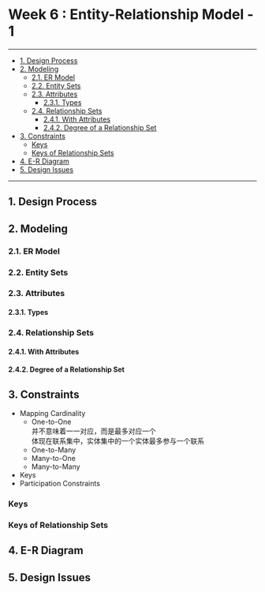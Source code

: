 # Week 6 : Entity-Relationship Model - 1

---

- [1. Design Process](#1-design-process)
- [2. Modeling](#2-modeling)
    - [2.1. ER Model](#21-er-model)
    - [2.2. Entity Sets](#22-entity-sets)
    - [2.3. Attributes](#23-attributes)
        - [2.3.1. Types](#231-types)
    - [2.4. Relationship Sets](#24-relationship-sets)
        - [2.4.1. With Attributes](#241-with-attributes)
        - [2.4.2. Degree of a Relationship Set](#242-degree-of-a-relationship-set)
- [3. Constraints](#3-constraints)
    - [Keys](#keys)
    - [Keys of Relationship Sets](#keys-of-relationship-sets)
- [4. E-R Diagram](#4-e-r-diagram)
- [5. Design Issues](#5-design-issues)

---

## 1. Design Process


## 2. Modeling

### 2.1. ER Model

### 2.2. Entity Sets

### 2.3. Attributes

#### 2.3.1. Types

### 2.4. Relationship Sets

#### 2.4.1. With Attributes

#### 2.4.2. Degree of a Relationship Set

## 3. Constraints

- Mapping Cardinality
    - One-to-One  
        并不意味着一一对应，而是最多对应一个  
        体现在联系集中，实体集中的一个实体最多参与一个联系  
    - One-to-Many
    - Many-to-One
    - Many-to-Many
- Keys
- Participation Constraints

### Keys

### Keys of Relationship Sets

## 4. E-R Diagram

## 5. Design Issues
